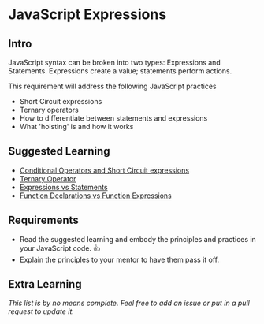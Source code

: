 # JavaScript Expressions

## Intro

JavaScript syntax can be broken into two types: Expressions and Statements. Expressions create a value; statements perform actions.

This requirement will address the following JavaScript practices

 - Short Circuit expressions
 - Ternary operators
 - How to differentiate between statements and expressions
 - What 'hoisting' is and how it works

## Suggested Learning

- [Conditional Operators and Short Circuit expressions](https://developer.mozilla.org/en-US/docs/Web/JavaScript/Reference/Operators/Logical_Operators#Short-circuit_evaluation)
- [Ternary Operator](https://developer.mozilla.org/en-US/docs/Web/JavaScript/Reference/Operators/Conditional_Operator)
- [Expressions vs Statements](http://2ality.com/2012/09/expressions-vs-statements.html)
- [Function Declarations vs Function Expressions](https://javascriptweblog.wordpress.com/2010/07/06/function-declarations-vs-function-expressions/)

## Requirements

- Read the suggested learning and embody the principles and practices in your JavaScript code. 👍
- Explain the principles to your mentor to have them pass it off.

## Extra Learning

*This list is by no means complete. Feel free to add an issue or put in a pull request to update it.*